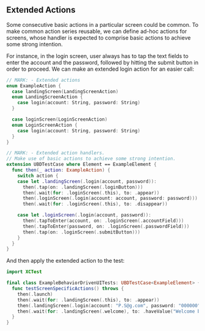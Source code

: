 ## Extended Actions

Some consecutive basic actions in a particular screen could be common. To make common action series reusable, we can define ad-hoc actions for screens, whose handler is expected to comprise basic actions to achieve some strong intention.

For instance, in the login screen, user always has to tap the text fields to enter the account and the password, followed by hitting the submit button in order to proceed. We can make an extended login action for an easier call:

```swift
// MARK: - Extended actions
enum ExampleAction {
  case landingScreen(LandingScreenAction)
  enum LandingScreenAction {
    case login(account: String, password: String)
  }

  case loginScreen(LoginScreenAction)
  enum LoginScreenAction {
    case login(account: String, password: String)
  }
}

// MARK: - Extended action handlers.
// Make use of basic actions to achieve some strong intention.
extension UBDTestCase where Element == ExampleElement {
  func then(_ action: ExampleAction) {
    switch action {
    case let .landingScreen(.login(account, password)):
      then(.tap(on: .landingScreen(.loginButton)))
      then(.wait(for: .loginScreen(.this), to: .appear))
      then(.loginScreen(.login(account: account, password: password)))
      then(.wait(for: .loginScreen(.this), to: .disappear))

    case let .loginScreen(.login(account, password)):
      then(.tapToEnter(account, on: .loginScreen(.accountField)))
      then(.tapToEnter(password, on: .loginScreen(.passwordField)))
      then(.tap(on: .loginScreen(.submitButton)))
    }
  }
}
```
And then apply the extended action to the test:
```swift
import XCTest

final class ExampleBehaviorDrivenUITests: UBDTestCase<ExampleElement> {
  func testScreenSpecificActions() throws {
    then(.launch)
    then(.wait(for: .landingScreen(.this), to: .appear))
    then(.landingScreen(.login(account: "P.S@g.com", password: "000000"))) // <-- one action for a complete intention
    then(.wait(for: .landingScreen(.welcome), to: .haveValue("Welcome back, P.S@g.com!")))
  }
}
```
